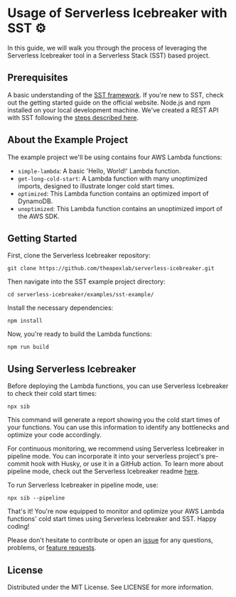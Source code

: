# Usage of Serverless Icebreaker with SST ⚙️

In this guide, we will walk you through the process of leveraging the Serverless Icebreaker tool in a Serverless Stack (SST) based project.

## Prerequisites

A basic understanding of the [SST framework](https://sst.dev/). If you're new to SST, check out the getting started guide on the official website.
Node.js and npm installed on your local development machine.
We've created a REST API with SST following the [steps described here](https://sst.dev/examples/how-to-create-a-rest-api-with-serverless.html).

## About the Example Project

The example project we'll be using contains four AWS Lambda functions:

- `simple-lambda`: A basic 'Hello, World!' Lambda function.
- `get-long-cold-start`: A Lambda function with many unoptimized imports, designed to illustrate longer cold start times.
- `optimized`: This Lambda function contains an optimized import of DynamoDB.
- `unoptimized`: This Lambda function contains an unoptimized import of the AWS SDK.

## Getting Started

First, clone the Serverless Icebreaker repository:

```
git clone https://github.com/theapexlab/serverless-icebreaker.git
```

Then navigate into the SST example project directory:

```
cd serverless-icebreaker/examples/sst-example/
```

Install the necessary dependencies:

```
npm install
```

Now, you're ready to build the Lambda functions:

```
npm run build
```

## Using Serverless Icebreaker

Before deploying the Lambda functions, you can use Serverless Icebreaker to check their cold start times:

```
npx sib
```

This command will generate a report showing you the cold start times of your functions. You can use this information to identify any bottlenecks and optimize your code accordingly.

For continuous monitoring, we recommend using Serverless Icebreaker in pipeline mode. You can incorporate it into your serverless project's pre-commit hook with Husky, or use it in a GitHub action. To learn more about pipeline mode, check out the Serverless Icebreaker readme [here](https://github.com/theapexlab/serverless-icebreaker/blob/main/README.md).

To run Serverless Icebreaker in pipeline mode, use:

```
npx sib --pipeline
```

That's it! You're now equipped to monitor and optimize your AWS Lambda functions' cold start times using Serverless Icebreaker and SST. Happy coding!

Please don't hesitate to contribute or open an [issue](https://github.com/theapexlab/serverless-icebreaker/issues/new?labels=bug) for any questions, problems, or [feature requests](https://github.com/theapexlab/serverless-icebreaker/issues/new?labels=feature).

## License

Distributed under the MIT License. See LICENSE for more information.
